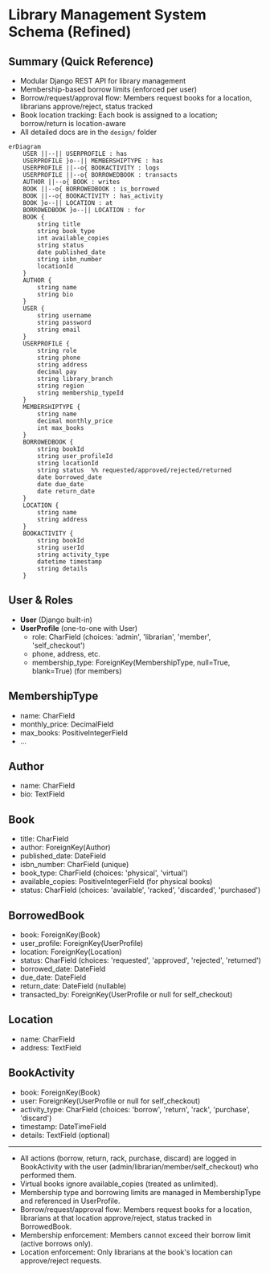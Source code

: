 
# Library Management System Schema (Refined)

## Summary (Quick Reference)
- Modular Django REST API for library management
- Membership-based borrow limits (enforced per user)
- Borrow/request/approval flow: Members request books for a location, librarians approve/reject, status tracked
- Book location tracking: Each book is assigned to a location; borrow/return is location-aware
- All detailed docs are in the `design/` folder


```mermaid
erDiagram
    USER ||--|| USERPROFILE : has
    USERPROFILE }o--|| MEMBERSHIPTYPE : has
    USERPROFILE ||--o{ BOOKACTIVITY : logs
    USERPROFILE ||--o{ BORROWEDBOOK : transacts
    AUTHOR ||--o{ BOOK : writes
    BOOK ||--o{ BORROWEDBOOK : is_borrowed
    BOOK ||--o{ BOOKACTIVITY : has_activity
    BOOK }o--|| LOCATION : at
    BORROWEDBOOK }o--|| LOCATION : for
    BOOK {
        string title
        string book_type
        int available_copies
        string status
        date published_date
        string isbn_number
        locationId
    }
    AUTHOR {
        string name
        string bio
    }
    USER {
        string username
        string password
        string email
    }
    USERPROFILE {
        string role
        string phone
        string address
        decimal pay
        string library_branch
        string region
        string membership_typeId
    }
    MEMBERSHIPTYPE {
        string name
        decimal monthly_price
        int max_books
    }
    BORROWEDBOOK {
        string bookId
        string user_profileId
        string locationId
        string status  %% requested/approved/rejected/returned
        date borrowed_date
        date due_date
        date return_date
    }
    LOCATION {
        string name
        string address
    }
    BOOKACTIVITY {
        string bookId
        string userId
        string activity_type
        datetime timestamp
        string details
    }
```

## User & Roles
- **User** (Django built-in)
- **UserProfile** (one-to-one with User)
  - role: CharField (choices: 'admin', 'librarian', 'member', 'self_checkout')
  - phone, address, etc.
  - membership_type: ForeignKey(MembershipType, null=True, blank=True) (for members)

## MembershipType
- name: CharField
- monthly_price: DecimalField
- max_books: PositiveIntegerField
- ...

## Author
- name: CharField
- bio: TextField

## Book
- title: CharField
- author: ForeignKey(Author)
- published_date: DateField
- isbn_number: CharField (unique)
- book_type: CharField (choices: 'physical', 'virtual')
- available_copies: PositiveIntegerField (for physical books)
- status: CharField (choices: 'available', 'racked', 'discarded', 'purchased')

## BorrowedBook
- book: ForeignKey(Book)
- user_profile: ForeignKey(UserProfile)
- location: ForeignKey(Location)
- status: CharField (choices: 'requested', 'approved', 'rejected', 'returned')
- borrowed_date: DateField
- due_date: DateField
- return_date: DateField (nullable)
- transacted_by: ForeignKey(UserProfile or null for self_checkout)
## Location
- name: CharField
- address: TextField


## BookActivity
- book: ForeignKey(Book)
- user: ForeignKey(UserProfile or null for self_checkout)
- activity_type: CharField (choices: 'borrow', 'return', 'rack', 'purchase', 'discard')
- timestamp: DateTimeField
- details: TextField (optional)

---
- All actions (borrow, return, rack, purchase, discard) are logged in BookActivity with the user (admin/librarian/member/self_checkout) who performed them.
- Virtual books ignore available_copies (treated as unlimited).
- Membership type and borrowing limits are managed in MembershipType and referenced in UserProfile.
- Borrow/request/approval flow: Members request books for a location, librarians at that location approve/reject, status tracked in BorrowedBook.
- Membership enforcement: Members cannot exceed their borrow limit (active borrows only).
- Location enforcement: Only librarians at the book's location can approve/reject requests.

